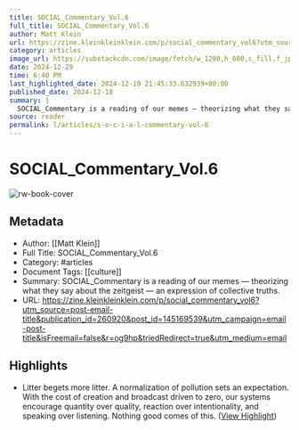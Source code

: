 ```yaml
---
title: SOCIAL_Commentary_Vol.6
full_title: SOCIAL_Commentary_Vol.6
author: Matt Klein
url: https://zine.kleinkleinklein.com/p/social_commentary_vol6?utm_source=post-email-title&publication_id=260920&post_id=145169539&utm_campaign=email-post-title&isFreemail=false&r=og9hp&triedRedirect=true&utm_medium=email
category: articles
image_url: https://substackcdn.com/image/fetch/w_1200,h_600,c_fill,f_jpg,q_auto:good,fl_progressive:steep,g_auto/https%3A%2F%2Fsubstack-post-media.s3.amazonaws.com%2Fpublic%2Fimages%2Fd7320820-e28c-4832-b26b-42afb0b78dd4_1920x1080.jpeg
date: 2024-12-29
time: 6:40 PM
last_highlighted_date: 2024-12-19 21:45:33.632939+00:00
published_date: 2024-12-18
summary: |
  SOCIAL_Commentary is a reading of our memes — theorizing what they say about the zeitgeist — an expression of collective truths.
source: reader
permalink: l/articles/s-o-c-i-a-l-commentary-vol-6
---
```

# SOCIAL_Commentary_Vol.6

![rw-book-cover](https://substackcdn.com/image/fetch/w_1200,h_600,c_fill,f_jpg,q_auto:good,fl_progressive:steep,g_auto/https%3A%2F%2Fsubstack-post-media.s3.amazonaws.com%2Fpublic%2Fimages%2Fd7320820-e28c-4832-b26b-42afb0b78dd4_1920x1080.jpeg)

## Metadata
- Author: [[Matt Klein]]
- Full Title: SOCIAL_Commentary_Vol.6
- Category: #articles
- Document Tags: [[culture]] 
- Summary: SOCIAL_Commentary is a reading of our memes — theorizing what they say about the zeitgeist — an expression of collective truths.
- URL: https://zine.kleinkleinklein.com/p/social_commentary_vol6?utm_source=post-email-title&publication_id=260920&post_id=145169539&utm_campaign=email-post-title&isFreemail=false&r=og9hp&triedRedirect=true&utm_medium=email

## Highlights
- Litter begets more litter. A normalization of pollution sets an expectation. With the cost of creation and broadcast driven to zero, our systems encourage quantity over quality, reaction over intentionality, and speaking over listening. Nothing good comes of this. ([View Highlight](https://read.readwise.io/read/01jfge43c9p015zpj9ygzgfgrr))


